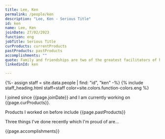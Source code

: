 ```yaml
---
title: Lee, Ken
permalink: /people/ken
description: "Lee, Ken - Serious Title"
id: ken
name: Lee, Ken
joinDate: 27/02/2023
function: eng
jobTitle: Serious Title
curProducts: currentProducts
pastProducts: pastProducts
accomplishments: ""
quote: Family and friendships are two of the greatest facilitators of happiness.
linkedinId: ken

---
```


{%- assign staff = site.data.people | find: "id", "ken" -%}
{% include staff_heading.html staff=staff color=site.colors.function-colors.eng %}

<p>I joined since {{page.joinDate}} and I am currently working on {{page.curProducts}}.</p>

<p>Products I worked on before include {{page.pastProducts}}</p>

<p>Three things I've done recently which I'm proud of are...</p>
{{page.accomplishments}}
